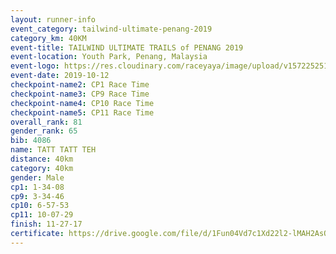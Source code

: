 ```yaml
---
layout: runner-info 
event_category: tailwind-ultimate-penang-2019 
category_km: 40KM 
event-title: TAILWIND ULTIMATE TRAILS of PENANG 2019 
event-location: Youth Park, Penang, Malaysia 
event-logo: https://res.cloudinary.com/raceyaya/image/upload/v1572252513/logo/utop-2019_h9tzys.jpg 
event-date: 2019-10-12 
checkpoint-name2: CP1 Race Time 
checkpoint-name3: CP9 Race Time 
checkpoint-name4: CP10 Race Time 
checkpoint-name5: CP11 Race Time 
overall_rank: 81
gender_rank: 65
bib: 4086
name: TATT TATT TEH
distance: 40km
category: 40km
gender: Male
cp1: 1-34-08
cp9: 3-34-46
cp10: 6-57-53
cp11: 10-07-29
finish: 11-27-17
certificate: https://drive.google.com/file/d/1Fun04Vd7c1Xd22l2-lMAH2AsOlu5jqr2/view?usp=sharing
---
```

